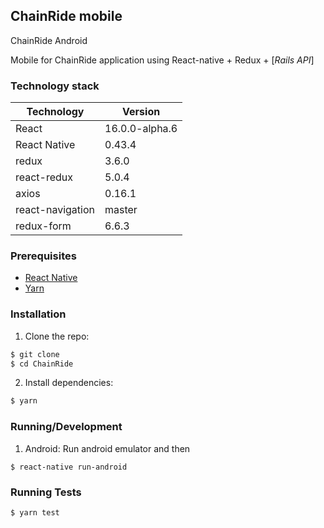 ## ChainRide mobile


ChainRide Android

Mobile for ChainRide application using React-native + Redux + [*Rails API*]

### Technology stack
| Technology       | Version          |
|------------------|------------------|
| React            | 16.0.0-alpha.6   |
| React Native     | 0.43.4           |
| redux            | 3.6.0            |
| react-redux      | 5.0.4            |
| axios            | 0.16.1           |
| react-navigation | master           |
| redux-form       | 6.6.3            |


### Prerequisites
* [React Native](https://facebook.github.io/react-native/docs/getting-started.html)
* [Yarn](https://yarnpkg.com/en/docs/install)

### Installation
1. Clone the repo:
```bash
$ git clone
$ cd ChainRide
```

2. Install dependencies:
```bash
$ yarn
```

### Running/Development
1. Android:
Run android emulator and then
```
$ react-native run-android
```

### Running Tests
```bash
$ yarn test
```
